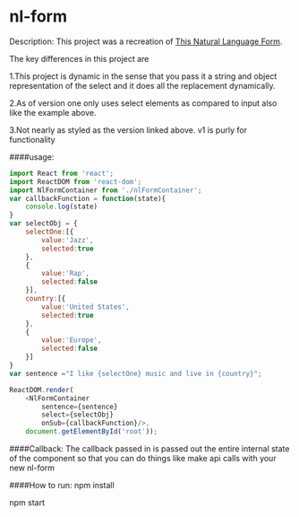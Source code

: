 nl-form
==========
Description: This project was a recreation of  [This Natural Language Form](http://tympanus.net/codrops/2013/05/21/natural-language-form-with-custom-input-elements/).

The key differences in this project are
	
1.This project is dynamic in the sense that you pass it a string and object representation of the select and it does all the replacement dynamically.

2.As of version one only uses select elements as compared to input also like the example above.

3.Not nearly as styled as the version linked above. v1 is purly for functionality


####usage:
```javascript
import React from 'react';
import ReactDOM from 'react-dom';
import NlFormContainer from './nlFormContainer';
var callbackFunction = function(state){
	console.log(state)
}
var selectObj = {
	selectOne:[{
		value:'Jazz',
		selected:true
	},
	{
		value:'Rap',
		selected:false
	}],
	country:[{
		value:'United States',
		selected:true
	},
	{
		value:'Europe',
		selected:false
	}]
}
var sentence ="I like {selectOne} music and live in {country}"; 

ReactDOM.render(
	<NlFormContainer 
		sentence={sentence} 
		select={selectObj}  
		onSub={callbackFunction}/>,
	document.getElementById('root'));
```

####Callback: 
The callback passed in is passed out the entire internal state of the component so that you can do things like make api calls with your new nl-form

####How to run:
npm install

npm start

